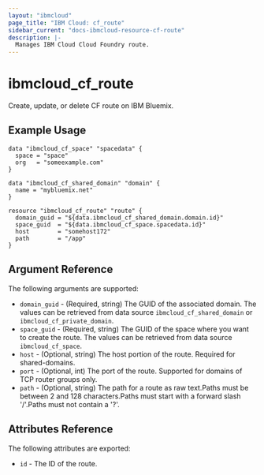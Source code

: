 ```yaml
---
layout: "ibmcloud"
page_title: "IBM Cloud: cf_route"
sidebar_current: "docs-ibmcloud-resource-cf-route"
description: |-
  Manages IBM Cloud Cloud Foundry route.
---
```


# ibmcloud\_cf_route

Create, update, or delete CF route on IBM Bluemix.

## Example Usage

```hcl
data "ibmcloud_cf_space" "spacedata" {
  space = "space"
  org   = "someexample.com"
}

data "ibmcloud_cf_shared_domain" "domain" {
  name = "mybluemix.net"
}

resource "ibmcloud_cf_route" "route" {
  domain_guid = "${data.ibmcloud_cf_shared_domain.domain.id}"
  space_guid  = "${data.ibmcloud_cf_space.spacedata.id}"
  host        = "somehost172"
  path        = "/app"
}
```

## Argument Reference

The following arguments are supported:

* `domain_guid` - (Required, string) The GUID of the associated domain. The values can be retrieved from data source `ibmcloud_cf_shared_domain` or `ibmcloud_cf_private_domain`.
* `space_guid` - (Required, string) The GUID of the space where you want to create the route. The values can be retrieved from data source `ibmcloud_cf_space`.
* `host` - (Optional, string) The host portion of the route. Required for shared-domains.
* `port` - (Optional, int) The port of the route. Supported for domains of TCP router groups only.
* `path` - (Optional, string) The path for a route as raw text.Paths must be between 2 and 128 characters.Paths must start with a forward slash '/'.Paths must not contain a '?'.

## Attributes Reference

The following attributes are exported:

* `id` - The ID of the route.


